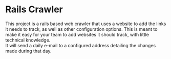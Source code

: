 # Rails Crawler

This project is a rails based web crawler that uses a website to add the links it needs to track, as well as other configuration options. 
This is meant to make it easy for your team to add websites it should track, with little technical knowledge.  
It will send a daily e-mail to a configured address detailing the changes made during that day.
